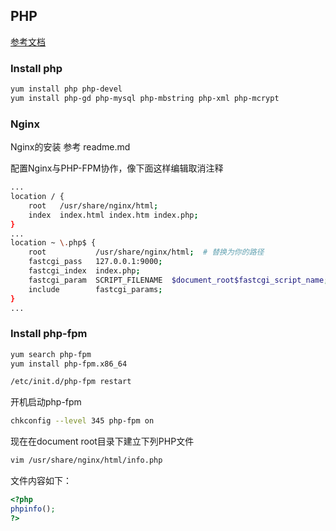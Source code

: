 PHP
---
[参考文档](http://blog.csdn.net/seanchan/article/details/7680354)

### Install php
```sh
yum install php php-devel
yum install php-gd php-mysql php-mbstring php-xml php-mcrypt
```

### Nginx
Nginx的安装 参考 readme.md

配置Nginx与PHP-FPM协作，像下面这样编辑取消注释
```sh
...  
location / {  
    root   /usr/share/nginx/html;  
    index  index.html index.htm index.php;  
}  
...  
location ~ \.php$ {  
    root           /usr/share/nginx/html;  # 替换为你的路径
    fastcgi_pass   127.0.0.1:9000;  
    fastcgi_index  index.php;  
    fastcgi_param  SCRIPT_FILENAME  $document_root$fastcgi_script_name;  
    include        fastcgi_params;  
}  
...  
```


### Install php-fpm
```sh
yum search php-fpm
yum install php-fpm.x86_64
```

```sh
/etc/init.d/php-fpm restart  
```

开机启动php-fpm
```sh
chkconfig --level 345 php-fpm on  
```

现在在document root目录下建立下列PHP文件
```sh
vim /usr/share/nginx/html/info.php  
```
文件内容如下：
```php
<?php  
phpinfo();  
?>
```

